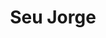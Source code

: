 ---
title: "Seu Jorge"
summary: "Jorge Mário da Silva, more commonly known by his stage name Seu Jorge , is a Brazilian musical artist, songwriter, and actor. He is considered by many a renewer of Brazilian pop samba. Seu Jorge cites samba schools and American soul singer Stevie Wonder as major musical influences. Jorge is also known for his film roles as Mané Galinha in the 2002 film City of God and as Pelé dos Santos in the 2004 film The Life Aquatic with Steve Zissou. His musical work has received praise from many of his fellow musicians including Beck and David Bowie."
slug: "seu-jorge"
image: "seu-jorge.jpg"
apple_music_artist_url: "https://music.apple.com/gb/artist/seu-jorge/25510927"
wikipedia_url: "https://en.wikipedia.org/wiki/Seu_Jorge"
---